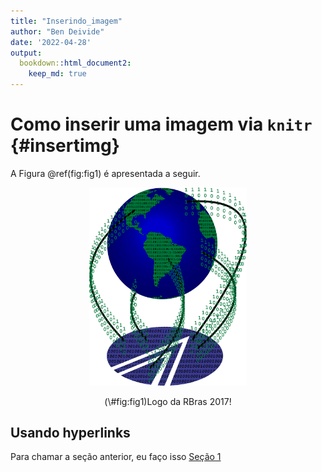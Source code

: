 ```yaml
---
title: "Inserindo_imagem"
author: "Ben Deivide"
date: '2022-04-28'
output: 
  bookdown::html_document2: 
    keep_md: true
---
```




# Como inserir uma imagem via `knitr` {#insertimg}

A Figura \@ref(fig:fig1) é apresentada a seguir.


<div class="figure" style="text-align: center">
<img src="rbras2017.png" alt="Logo da RBras 2017!" width="50%" />
<p class="caption">(\#fig:fig1)Logo da RBras 2017!</p>
</div>


## Usando hyperlinks

Para chamar a seção anterior, eu faço isso [Seção 1](#insertimg)


